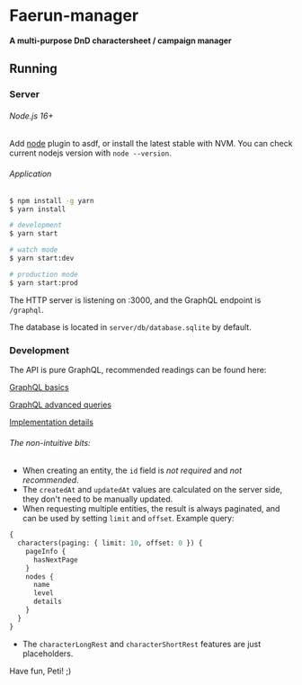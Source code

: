 # Faerun-manager

**A multi-purpose DnD charactersheet / campaign manager**

## Running

### Server

###### Node.js 16+

Add [node](https://github.com/asdf-vm/asdf-nodejs) plugin to asdf, or install the latest stable with NVM. You can check current nodejs version with `node --version`. 

###### Application

```bash
$ npm install -g yarn
$ yarn install

# development
$ yarn start

# watch mode
$ yarn start:dev

# production mode
$ yarn start:prod
```

The HTTP server is listening on :3000, and the GraphQL endpoint is `/graphql`.

The database is located in `server/db/database.sqlite` by default.

### Development

The API is pure GraphQL, recommended readings can be found here:

[GraphQL basics](https://graphql.org/learn/)

[GraphQL advanced queries](https://graphql.org/learn/queries/)

[Implementation details](https://doug-martin.github.io/nestjs-query/docs/concepts/queries)

###### The non-intuitive bits:

- When creating an entity, the `id` field is *not required* and *not recommended*.
- The `createdAt` and `updatedAt` values are calculated on the server side, they don't need to be manually updated.
- When requesting multiple entities, the result is always paginated, and can be used by setting `limit` and `offset`. Example query:

```GraphQL
{
  characters(paging: { limit: 10, offset: 0 }) {
    pageInfo {
      hasNextPage
    }
    nodes {
      name
      level
      details
    }
  }
}
```

- The `characterLongRest` and `characterShortRest` features are just placeholders.

Have fun, Peti! ;)